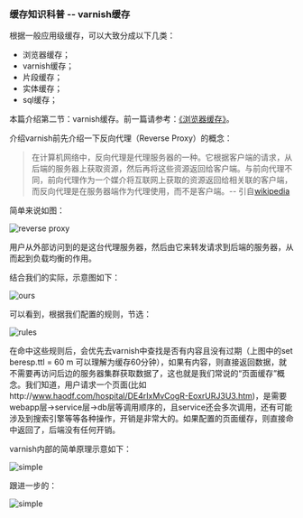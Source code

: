 ### 缓存知识科普 -- varnish缓存

根据一般应用级缓存，可以大致分成以下几类：

* 浏览器缓存；
* varnish缓存；
* 片段缓存；
* 实体缓存；
* sql缓存；

本篇介绍第二节：varnish缓存。前一篇请参考：[《浏览器缓存》](https://github.com/yangshiqi/wiki/blob/master/ysq/explorercache.md)。

介绍varnish前先介绍一下反向代理（Reverse Proxy）的概念：

> 在计算机网络中，反向代理是代理服务器的一种。它根据客户端的请求，从后端的服务器上获取资源，然后再将这些资源返回给客户端。与前向代理不同，前向代理作为一个媒介将互联网上获取的资源返回给相关联的客户端，而反向代理是在服务器端作为代理使用，而不是客户端。-- 引自[wikipedia](http://zh.wikipedia.org/wiki/%E5%8F%8D%E5%90%91%E4%BB%A3%E7%90%86)

简单来说如图：

![reverse proxy](http://upload.wikimedia.org/wikipedia/commons/thumb/6/67/Reverse_proxy_h2g2bob.svg/280px-Reverse_proxy_h2g2bob.svg.png)

用户从外部访问到的是这台代理服务器，然后由它来转发请求到后端的服务器，从而起到负载均衡的作用。

结合我们的实际，示意图如下：

![ours](https://github.com/yangshiqi/wiki/blob/master/imgs/varnish/varnish-1.png)

可以看到，根据我们配置的规则，节选：

![rules](https://github.com/yangshiqi/wiki/blob/master/imgs/varnish/varnish-2.png)

在命中这些规则后，会优先去varnish中查找是否有内容且没有过期（上图中的set beresp.ttl = 60 m 可以理解为缓存60分钟），如果有内容，则直接返回数据，就不需要再访问后边的服务器集群获取数据了，这也就是我们常说的“页面缓存”概念。我们知道，用户请求一个页面(比如http://www.haodf.com/hospital/DE4rIxMvCogR-EoxrURJ3U3.htm)，是需要webapp层->service层->db层等调用顺序的，且service还会多次调用，还有可能涉及到搜索引擎等等各种操作，开销是非常大的。如果配置的页面缓存，则直接命中返回了，后端没有任何开销。

varnish内部的简单原理示意如下：

![simple](https://github.com/yangshiqi/wiki/blob/master/imgs/varnish/simple.jpg)

跟进一步的：

![simple](https://github.com/yangshiqi/wiki/blob/master/imgs/varnish/big.jpg)